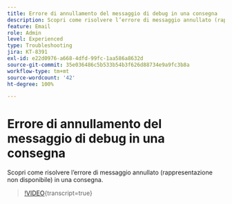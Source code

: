 ```yaml
---
title: Errore di annullamento del messaggio di debug in una consegna
description: Scopri come risolvere l’errore di messaggio annullato (rappresentazione non disponibile) in una consegna.
feature: Email
role: Admin
level: Experienced
type: Troubleshooting
jira: KT-8391
exl-id: e22d0976-a668-4dfd-99fc-1aa586a8632d
source-git-commit: 35e036486c5b533b54b3f626d88734e9a9fc3b8a
workflow-type: tm+mt
source-wordcount: '42'
ht-degree: 100%

---
```


# Errore di annullamento del messaggio di debug in una consegna

Scopri come risolvere l’errore di messaggio annullato (rappresentazione non disponibile) in una consegna.

>[!VIDEO](https://video.tv.adobe.com/v/335895?quality=12&learn=on){transcript=true}
